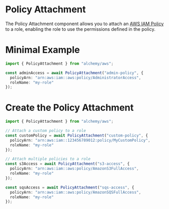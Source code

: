 # Policy Attachment

The Policy Attachment component allows you to attach an [AWS IAM Policy](https://docs.aws.amazon.com/IAM/latest/UserGuide/access_policies.html) to a role, enabling the role to use the permissions defined in the policy.

# Minimal Example

```ts twoslash
import { PolicyAttachment } from "alchemy/aws";

const adminAccess = await PolicyAttachment("admin-policy", {
  policyArn: "arn:aws:iam::aws:policy/AdministratorAccess",
  roleName: "my-role"
});
```

# Create the Policy Attachment

```ts twoslash
import { PolicyAttachment } from "alchemy/aws";

// Attach a custom policy to a role
const customPolicy = await PolicyAttachment("custom-policy", {
  policyArn: "arn:aws:iam::123456789012:policy/MyCustomPolicy",
  roleName: "my-role"
});

// Attach multiple policies to a role
const s3Access = await PolicyAttachment("s3-access", {
  policyArn: "arn:aws:iam::aws:policy/AmazonS3FullAccess",
  roleName: "my-role"
});

const sqsAccess = await PolicyAttachment("sqs-access", {
  policyArn: "arn:aws:iam::aws:policy/AmazonSQSFullAccess",
  roleName: "my-role"
});
```